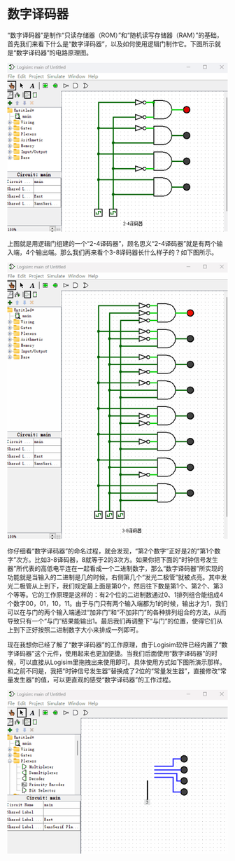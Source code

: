 # 数字译码器

“数字译码器”是制作“只读存储器（ROM）”和“随机读写存储器（RAM）”的基础，首先我们来看下什么是“数字译码器”，以及如何使用逻辑门制作它。下图所示就是“数字译码器”的电路原理图。

![](pic/4-1.gif#center)

上图就是用逻辑门组建的一个“2-4译码器”，顾名思义“2-4译码器”就是有两个输入端，4个输出端。那么我们再来看个3-8译码器长什么样子的？如下图所示。

![](pic/4-2.gif#center)

你仔细看“数字译码器”的命名过程，就会发现，“第2个数字”正好是2的“第1个数字”次方。比如3-8译码器，8就等于2的3次方。如果你把下面的“时钟信号发生器”所代表的高低电平连在一起看成一个二进制数字，那么“数字译码器”所实现的功能就是当输入的二进制是几的时候，右侧第几个“发光二极管”就被点亮。其中发光二极管从上到下，我们规定最上面是第0个，然后往下数是第1个、第2个、第3个等等。它的工作原理是这样的：有2个位的二进制数通过0、1排列组合能组成4个数字00，01，10，11。由于与门只有两个输入端都为1的时候，输出才为1，我们可以在与门的两个输入端通过“加非门”和“不加非门”的各种排列组合的方法，从而导致只有一个“与门”结果能输出1。最后我们再调整下“与门”的位置，使得它们从上到下正好按照二进制数字大小来排成一列即可。

现在我想你已经了解了“数字译码器”的工作原理，由于Logisim软件已经内置了“数字译码器”这个元件，使用起来也更加便捷。当我们后面使用“数字译码器”的时候，可以直接从Logisim里拖拽出来使用即可。具体使用方式如下图所演示那样。和之前不同是，我把“时钟信号发生器”替换成了2位的“常量发生器”，直接修改“常量发生器”的值，可以更直观的感受“数字译码器”的工作过程。

![](pic/4-3.gif#center)
